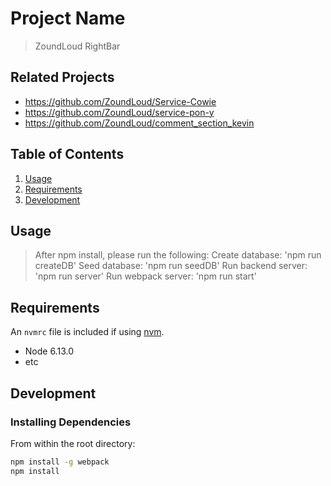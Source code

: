 # Project Name

> ZoundLoud RightBar

## Related Projects

  - https://github.com/ZoundLoud/Service-Cowie
  - https://github.com/ZoundLoud/service-pon-y
  - https://github.com/ZoundLoud/comment_section_kevin

## Table of Contents

1. [Usage](#Usage)
2. [Requirements](#requirements)
3. [Development](#development)

## Usage

> After npm install, please run the following: 
> Create database: 'npm run createDB'
> Seed database: 'npm run seedDB'
> Run backend server: 'npm run server'
> Run webpack server: 'npm run start'

## Requirements

An `nvmrc` file is included if using [nvm](https://github.com/creationix/nvm).

- Node 6.13.0
- etc

## Development

### Installing Dependencies

From within the root directory:

```sh
npm install -g webpack
npm install
```

